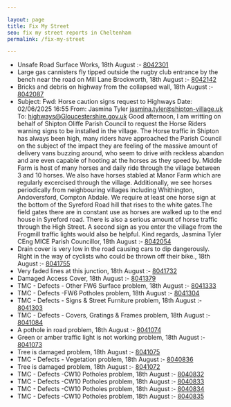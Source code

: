 ```yaml
---

layout: page
title: Fix My Street
seo: fix my street reports in Cheltenham
permalink: /fix-my-street

---
```


<!-- fix_marker starts -->

- Unsafe Road Surface Works, 18th August :- [8042301](https://www.fixmystreet.com/report/8042301)
- Large gas cannisters fly tipped outside the rugby club entrance by the bench near the road on Mill Lane Brockworth, 18th August :- [8042142](https://www.fixmystreet.com/report/8042142)
- Bricks and debris on highway from the collapsed wall, 18th August :- [8042087](https://www.fixmystreet.com/report/8042087)
- Subject: Fwd: Horse caution signs request to Highways Date: 02/06/2025 16:55 From: Jasmina Tyler <jasmina.tyler@shipton-village.uk> To: highways@Gloucestershire.gov.uk Good afternoon, I am writting on behalf of Shipton Oliffe Parish Council to request the Horse Riders warning signs to be installed in the village. The Horse traffic in Shipton has always been high, many riders have approached the Parish Council on the subject of the impact they are feeling of the massive amount of delivery vans buzzing around, who seem to drive with reckless abandon and are even capable of hooting at the horses as they speed by. Middle Farm is host of many horses and daily ride through the village between 3 and 10 horses. We also have horses stabled at Manor Farm which are regularly excercised through the village. Additionally, we see horses periodically from neighbouring villages including Whithington, Andoversford, Compton Abdale. We require at least one horse sign at the bottom of the Syreford Road hill that rises to the white gates.The field gates there are in constant use as horses are walked up to the end house in Syreford road. There is also a serious amount of horse traffic through the High Street. A second sign as you enter the village from the Frogmill traffic lights would also be helpful. Kind regards, Jasmina Tyler CEng MICE Parish Councillor, 18th August :- [8042054](https://www.fixmystreet.com/report/8042054)
- Drain cover is very low in the road causing cars to dip dangerously. Right in the way of cyclists who could be thrown off their bike., 18th August :- [8041755](https://www.fixmystreet.com/report/8041755)
- Very faded lines at this junction, 18th August :- [8041732](https://www.fixmystreet.com/report/8041732)
- Damaged Access Cover, 18th August :- [8041379](https://www.fixmystreet.com/report/8041379)
- TMC - Defects - Other FW6  Surface problem, 18th August :- [8041333](https://www.fixmystreet.com/report/8041333)
- TMC - Defects -FW6 Potholes problem, 18th August :- [8041304](https://www.fixmystreet.com/report/8041304)
- TMC - Defects - Signs & Street Furniture problem, 18th August :- [8041303](https://www.fixmystreet.com/report/8041303)
- TMC - Defects - Covers, Gratings & Frames problem, 18th August :- [8041084](https://www.fixmystreet.com/report/8041084)
- A pothole in road problem, 18th August :- [8041074](https://www.fixmystreet.com/report/8041074)
- Green or amber traffic light is not working problem, 18th August :- [8041073](https://www.fixmystreet.com/report/8041073)
- Tree is damaged problem, 18th August :- [8041075](https://www.fixmystreet.com/report/8041075)
- TMC - Defects - Vegetation problem, 18th August :- [8040836](https://www.fixmystreet.com/report/8040836)
- Tree is damaged problem, 18th August :- [8041072](https://www.fixmystreet.com/report/8041072)
- TMC - Defects -CW10 Potholes problem, 18th August :- [8040832](https://www.fixmystreet.com/report/8040832)
- TMC - Defects -CW10 Potholes problem, 18th August :- [8040833](https://www.fixmystreet.com/report/8040833)
- TMC - Defects -CW10 Potholes problem, 18th August :- [8040834](https://www.fixmystreet.com/report/8040834)
- TMC - Defects -CW10 Potholes problem, 18th August :- [8040835](https://www.fixmystreet.com/report/8040835)

<!-- fix_marker ends -->